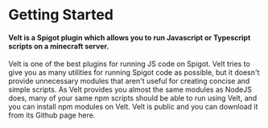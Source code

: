 # Getting Started
#### Velt is a Spigot plugin which allows you to run Javascript or Typescript scripts on a minecraft server.
Velt is one of the best plugins for running JS code on Spigot. Velt tries to give you as many utilities for running Spigot code as possible, but it doesn't provide unnecessary modules that aren't useful for creating concise and simple scripts.
As Velt provides you almost the same modules as NodeJS does, many of your same npm scripts should be able to run using Velt, and you can install npm modules on Velt. 
Velt is public and you can download it from its Github page here.